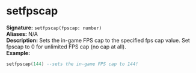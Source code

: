 # setfpscap
**Signature:** `setfpscap(fpscap: number)` <br>
**Aliases:** N/A <br>
**Description:** Sets the in-game FPS cap to the specified fps cap value. Set fpscap to 0 for unlimited FPS cap (no cap at all). <br>
**Example:**
```lua
setfpscap(144) --sets the in-game FPS cap to 144!
```
